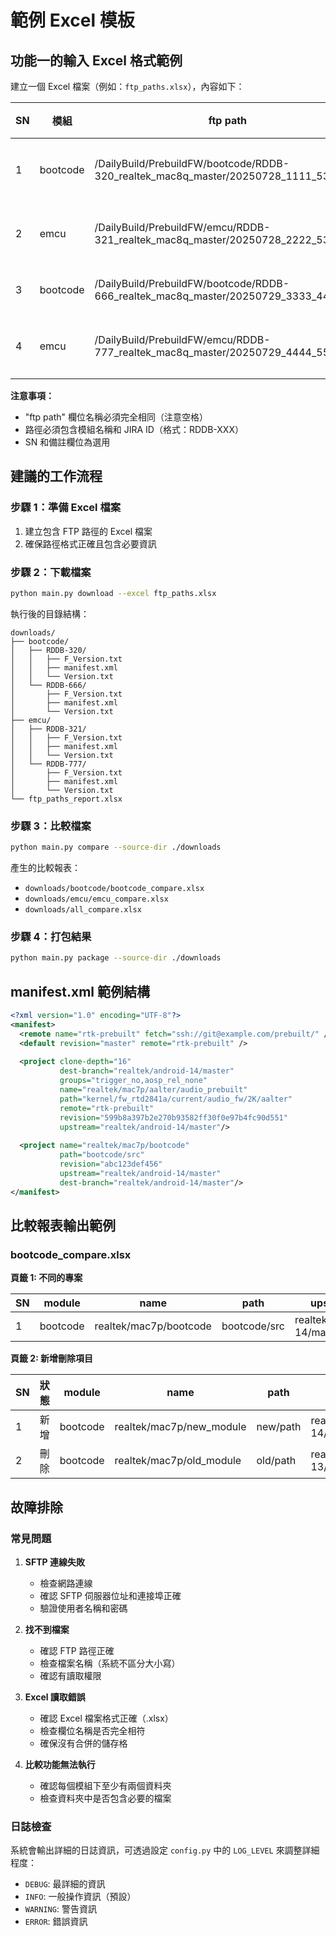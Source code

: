 # 範例 Excel 模板

## 功能一的輸入 Excel 格式範例

建立一個 Excel 檔案（例如：`ftp_paths.xlsx`），內容如下：

| SN | 模組 | ftp path | 備註 |
|----|------|----------|------|
| 1 | bootcode | /DailyBuild/PrebuildFW/bootcode/RDDB-320_realtek_mac8q_master/20250728_1111_5330ddb | 主要版本 |
| 2 | emcu | /DailyBuild/PrebuildFW/emcu/RDDB-321_realtek_mac8q_master/20250728_2222_5330ddb | 測試版本 |
| 3 | bootcode | /DailyBuild/PrebuildFW/bootcode/RDDB-666_realtek_mac8q_master/20250729_3333_4440eec | 新版本 |
| 4 | emcu | /DailyBuild/PrebuildFW/emcu/RDDB-777_realtek_mac8q_master/20250729_4444_5550ffd | 修正版本 |

**注意事項：**
- "ftp path" 欄位名稱必須完全相同（注意空格）
- 路徑必須包含模組名稱和 JIRA ID（格式：RDDB-XXX）
- SN 和備註欄位為選用

## 建議的工作流程

### 步驟 1：準備 Excel 檔案
1. 建立包含 FTP 路徑的 Excel 檔案
2. 確保路徑格式正確且包含必要資訊

### 步驟 2：下載檔案
```bash
python main.py download --excel ftp_paths.xlsx
```

執行後的目錄結構：
```
downloads/
├── bootcode/
│   ├── RDDB-320/
│   │   ├── F_Version.txt
│   │   ├── manifest.xml
│   │   └── Version.txt
│   └── RDDB-666/
│       ├── F_Version.txt
│       ├── manifest.xml
│       └── Version.txt
├── emcu/
│   ├── RDDB-321/
│   │   ├── F_Version.txt
│   │   ├── manifest.xml
│   │   └── Version.txt
│   └── RDDB-777/
│       ├── F_Version.txt
│       ├── manifest.xml
│       └── Version.txt
└── ftp_paths_report.xlsx
```

### 步驟 3：比較檔案
```bash
python main.py compare --source-dir ./downloads
```

產生的比較報表：
- `downloads/bootcode/bootcode_compare.xlsx`
- `downloads/emcu/emcu_compare.xlsx`
- `downloads/all_compare.xlsx`

### 步驟 4：打包結果
```bash
python main.py package --source-dir ./downloads
```

## manifest.xml 範例結構

```xml
<?xml version="1.0" encoding="UTF-8"?>
<manifest>
  <remote name="rtk-prebuilt" fetch="ssh://git@example.com/prebuilt/" />
  <default revision="master" remote="rtk-prebuilt" />
  
  <project clone-depth="16" 
           dest-branch="realtek/android-14/master" 
           groups="trigger_no,aosp_rel_none" 
           name="realtek/mac7p/aalter/audio_prebuilt" 
           path="kernel/fw_rtd2841a/current/audio_fw/2K/aalter" 
           remote="rtk-prebuilt" 
           revision="599b8a397b2e270b93582ff30f0e97b4fc90d551" 
           upstream="realtek/android-14/master"/>
           
  <project name="realtek/mac7p/bootcode"
           path="bootcode/src"
           revision="abc123def456"
           upstream="realtek/android-14/master"
           dest-branch="realtek/android-14/master"/>
</manifest>
```

## 比較報表輸出範例

### bootcode_compare.xlsx

**頁籤 1: 不同的專案**

| SN | module | name | path | upstream | dest-branch | revision |
|----|--------|------|------|----------|-------------|----------|
| 1 | bootcode | realtek/mac7p/bootcode | bootcode/src | realtek/android-14/master | realtek/android-14/master | abc123def456 |

**頁籤 2: 新增刪除項目**

| SN | 狀態 | module | name | path | upstream | dest-branch | revision |
|----|------|--------|------|------|----------|-------------|----------|
| 1 | 新增 | bootcode | realtek/mac7p/new_module | new/path | realtek/android-14/master | realtek/android-14/master | new123rev456 |
| 2 | 刪除 | bootcode | realtek/mac7p/old_module | old/path | realtek/android-13/master | realtek/android-13/master | old789rev012 |

## 故障排除

### 常見問題

1. **SFTP 連線失敗**
   - 檢查網路連線
   - 確認 SFTP 伺服器位址和連接埠正確
   - 驗證使用者名稱和密碼

2. **找不到檔案**
   - 確認 FTP 路徑正確
   - 檢查檔案名稱（系統不區分大小寫）
   - 確認有讀取權限

3. **Excel 讀取錯誤**
   - 確認 Excel 檔案格式正確（.xlsx）
   - 檢查欄位名稱是否完全相符
   - 確保沒有合併的儲存格

4. **比較功能無法執行**
   - 確認每個模組下至少有兩個資料夾
   - 檢查資料夾中是否包含必要的檔案

### 日誌檢查

系統會輸出詳細的日誌資訊，可透過設定 `config.py` 中的 `LOG_LEVEL` 來調整詳細程度：
- `DEBUG`: 最詳細的資訊
- `INFO`: 一般操作資訊（預設）
- `WARNING`: 警告資訊
- `ERROR`: 錯誤資訊